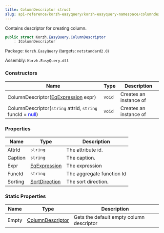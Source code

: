 ```yaml
---
title: ColumnDescriptor struct
slug: api-reference/korzh-easyquery/korzh-easyquery-namespace/columndescriptor-struct
---
```

Contains descriptor for creating column.
```csharp
public struct Korzh.EasyQuery.ColumnDescriptor
    : IColumnDescriptor

```
Package: `Korzh.EasyQuery` (targets: `netstandard2.0`)

Assembly: `Korzh.EasyQuery.dll`

### Constructors

| Name | Type | Description | 
| --- | --- | --- | 
| ColumnDescriptor([EqExpression](/api-reference/korzh-easyquery/korzh-easyquery-namespace/eqexpression-class) expr) | `void` | Creates an instance of <see cref="T:Korzh.EasyQuery.ColumnDescriptor"></see> | 
| ColumnDescriptor(`string` attrId, `string` funcId = <span style='color: blue'>null</span>) | `void` | Creates an instance of <see cref="T:Korzh.EasyQuery.ColumnDescriptor"></see> | 


### Properties

| Name | Type | Description | 
| --- | --- | --- | 
| AttrId | `string` | The attribute id. | 
| Caption | `string` | The caption. | 
| Expr | [EqExpression](/api-reference/korzh-easyquery/korzh-easyquery-namespace/eqexpression-class) | The expression | 
| FuncId | `string` | The aggregate function Id | 
| Sorting | [SortDirection](/api-reference/korzh-easyquery/korzh-easyquery-namespace/sortdirection-enum) | The sort direction. | 


### Static Properties

| Name | Type | Description | 
| --- | --- | --- | 
| Empty | [ColumnDescriptor](/api-reference/korzh-easyquery/korzh-easyquery-namespace/columndescriptor-struct) | Gets the default empty column descriptor |